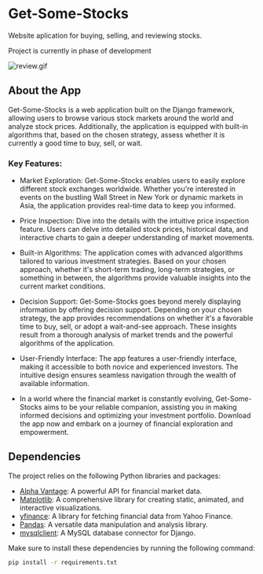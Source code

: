 # Get-Some-Stocks
Website aplication for buying, selling, and reviewing stocks.

Project is currently in phase of development

![review.gif](https://github.com/DawidLycz/Get-Some-Stocks/blob/main/review.gif?raw=true)

## About the App
Get-Some-Stocks is a web application built on the Django framework, allowing users to browse various stock markets around the world and analyze stock prices. Additionally, the application is equipped with built-in algorithms that, based on the chosen strategy, assess whether it is currently a good time to buy, sell, or wait.

### Key Features:
* Market Exploration: Get-Some-Stocks enables users to easily explore different stock exchanges worldwide. Whether you're interested in events on the bustling Wall Street in New York or dynamic markets in Asia, the application provides real-time data to keep you informed.

* Price Inspection: Dive into the details with the intuitive price inspection feature. Users can delve into detailed stock prices, historical data, and interactive charts to gain a deeper understanding of market movements.

* Built-in Algorithms: The application comes with advanced algorithms tailored to various investment strategies. Based on your chosen approach, whether it's short-term trading, long-term strategies, or something in between, the algorithms provide valuable insights into the current market conditions.

* Decision Support: Get-Some-Stocks goes beyond merely displaying information by offering decision support. Depending on your chosen strategy, the app provides recommendations on whether it's a favorable time to buy, sell, or adopt a wait-and-see approach. These insights result from a thorough analysis of market trends and the powerful algorithms of the application.

* User-Friendly Interface: The app features a user-friendly interface, making it accessible to both novice and experienced investors. The intuitive design ensures seamless navigation through the wealth of available information.

* In a world where the financial market is constantly evolving, Get-Some-Stocks aims to be your reliable companion, assisting you in making informed decisions and optimizing your investment portfolio. Download the app now and embark on a journey of financial exploration and empowerment.

## Dependencies

The project relies on the following Python libraries and packages:

- [Alpha Vantage](https://www.alphavantage.co/): A powerful API for financial market data.
- [Matplotlib](https://matplotlib.org/): A comprehensive library for creating static, animated, and interactive visualizations.
- [yfinance](https://pypi.org/project/yfinance/): A library for fetching financial data from Yahoo Finance.
- [Pandas](https://pandas.pydata.org/): A versatile data manipulation and analysis library.
- [mysqlclient](https://pypi.org/project/mysqlclient/): A MySQL database connector for Django.

Make sure to install these dependencies by running the following command:

```bash
pip install -r requirements.txt